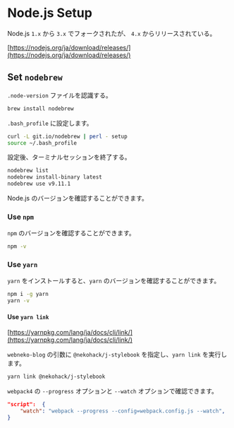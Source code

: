 # Node.js Setup

Node.js `1.x` から `3.x` でフォークされたが、 `4.x` からリリースされている。

[https://nodejs.org/ja/download/releases/](https://nodejs.org/ja/download/releases/)

## Set `nodebrew`

`.node-version` ファイルを認識する。

```bash
brew install nodebrew
```

`.bash_profile` に設定します。

```bash
curl -L git.io/nodebrew | perl - setup
source ~/.bash_profile
```

設定後、ターミナルセッションを終了する。

```bash
nodebrew list
nodebrew install-binary latest
nodebrew use v9.11.1
```

Node.js のバージョンを確認することができます。

### Use `npm`

`npm` のバージョンを確認することができます。

```bash
npm -v
```

### Use `yarn`

`yarn` をインストールすると、`yarn` のバージョンを確認することができます。

```bash
npm i -g yarn
yarn -v
```

#### Use `yarn link`

[https://yarnpkg.com/lang/ja/docs/cli/link/](https://yarnpkg.com/lang/ja/docs/cli/link/)

`webneko-blog` の引数に `@nekohack/j-stylebook` を指定し、`yarn link` を実行します。

```bash
yarn link @nekohack/j-stylebook
```

`webpack4` の `--progress` オプションと `--watch` オプションで確認できます。

```json
"script":  {
    "watch": "webpack --progress --config=webpack.config.js --watch",
}
```
